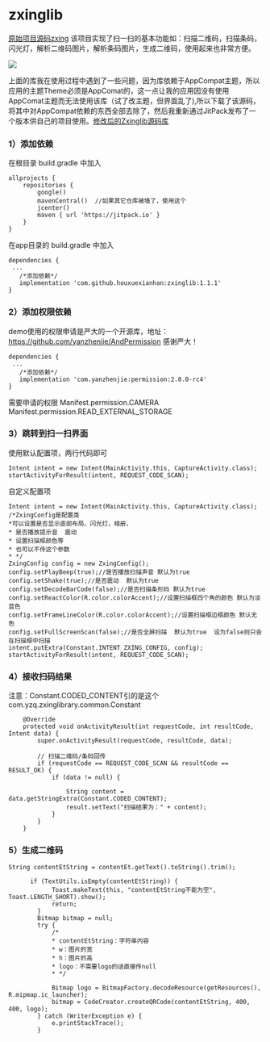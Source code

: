 # zxinglib
[原始项目源码zxing](https://github.com/yuzhiqiang1993/zxing) 
该项目实现了扫一扫的基本功能如：扫描二维码，扫描条码，闪光灯，解析二维码图片，解析条码图片，生成二维码，使用起来也非常方便。

![](https://img-blog.csdnimg.cn/20200518101217792.gif#pic_center)

上面的库我在使用过程中遇到了一些问题，因为库依赖于AppCompat主题，所以应用的主题Theme必须是AppComat的，这一点让我的应用因没有使用AppComat主题而无法使用该库（试了改主题，但界面乱了),所以下载了该源码，将其中对AppCompat依赖的东西全部去除了，然后我重新通过JitPack发布了一个版本供自己的项目使用。[修改后的Zxinglib源码库](https://github.com/houxuexianhan/zxinglib)
### 1）添加依赖
在根目录 build.gradle 中加入
```
allprojects {
    repositories {
        google()
        mavenCentral()  //如果其它仓库被墙了，使用这个
        jcenter()
        maven { url 'https://jitpack.io' }
    }
}
```
在app目录的 build.gradle 中加入

```
dependencies {
 ...   
   /*添加依赖*/
   implementation 'com.github.houxuexianhan:zxinglib:1.1.1'
}

```
### 2）添加权限依赖
demo使用的权限申请是严大的一个开源库，地址：https://github.com/yanzhenjie/AndPermission 感谢严大！
```
dependencies {
 ...   
   /*添加依赖*/
   implementation 'com.yanzhenjie:permission:2.0.0-rc4'
}
```
需要申请的权限
Manifest.permission.CAMERA
Manifest.permission.READ_EXTERNAL_STORAGE
### 3）跳转到扫一扫界面
使用默认配置项，两行代码即可

```
Intent intent = new Intent(MainActivity.this, CaptureActivity.class);
startActivityForResult(intent, REQUEST_CODE_SCAN);
```
自定义配置项

```
Intent intent = new Intent(MainActivity.this, CaptureActivity.class);
/*ZxingConfig是配置类
*可以设置是否显示底部布局，闪光灯，相册，
* 是否播放提示音  震动
* 设置扫描框颜色等
* 也可以不传这个参数
* */
ZxingConfig config = new ZxingConfig();
config.setPlayBeep(true);//是否播放扫描声音 默认为true
config.setShake(true);//是否震动  默认为true
config.setDecodeBarCode(false);//是否扫描条形码 默认为true
config.setReactColor(R.color.colorAccent);//设置扫描框四个角的颜色 默认为淡蓝色
config.setFrameLineColor(R.color.colorAccent);//设置扫描框边框颜色 默认无色
config.setFullScreenScan(false);//是否全屏扫描  默认为true  设为false则只会在扫描框中扫描
intent.putExtra(Constant.INTENT_ZXING_CONFIG, config);
startActivityForResult(intent, REQUEST_CODE_SCAN);
```
### 4）接收扫码结果
注意：Constant.CODED_CONTENT引的是这个com.yzq.zxinglibrary.common.Constant
```
    @Override
    protected void onActivityResult(int requestCode, int resultCode, Intent data) {
        super.onActivityResult(requestCode, resultCode, data);

        // 扫描二维码/条码回传
        if (requestCode == REQUEST_CODE_SCAN && resultCode == RESULT_OK) {
            if (data != null) {

                String content = data.getStringExtra(Constant.CODED_CONTENT);
                result.setText("扫描结果为：" + content);
            }
        }
    }
```
### 5）生成二维码

```
String contentEtString = contentEt.getText().toString().trim();
                
      if (TextUtils.isEmpty(contentEtString)) {
            Toast.makeText(this, "contentEtString不能为空", Toast.LENGTH_SHORT).show();
            return;
        }
        Bitmap bitmap = null;
        try {
            /*
            * contentEtString：字符串内容
            * w：图片的宽
            * h：图片的高
            * logo：不需要logo的话直接传null
            * */

            Bitmap logo = BitmapFactory.decodeResource(getResources(), R.mipmap.ic_launcher);
            bitmap = CodeCreator.createQRCode(contentEtString, 400, 400, logo);
        } catch (WriterException e) {
            e.printStackTrace();
        }
```

